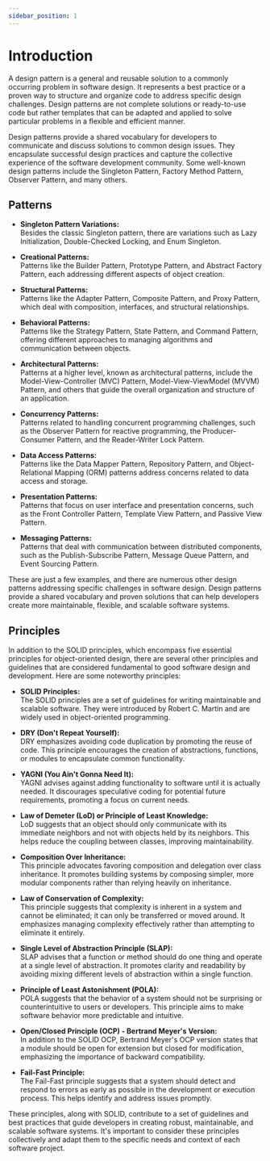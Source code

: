 ```yaml
---
sidebar_position: 1
---
```


# Introduction

A design pattern is a general and reusable solution to a commonly occurring problem in software design.
It represents a best practice or a proven way to structure and organize code to address specific design challenges.
Design patterns are not complete solutions or ready-to-use code but rather templates that can be adapted and applied to solve particular problems in a flexible and efficient manner.

Design patterns provide a shared vocabulary for developers to communicate and discuss solutions to common design issues.
They encapsulate successful design practices and capture the collective experience of the software development community.
Some well-known design patterns include the Singleton Pattern, Factory Method Pattern, Observer Pattern, and many others.

## Patterns

- **Singleton Pattern Variations:**\
  Besides the classic Singleton pattern, there are variations such as Lazy Initialization, Double-Checked Locking, and Enum Singleton.

- **Creational Patterns:**\
  Patterns like the Builder Pattern, Prototype Pattern, and Abstract Factory Pattern, each addressing different aspects of object creation.

- **Structural Patterns:**\
  Patterns like the Adapter Pattern, Composite Pattern, and Proxy Pattern, which deal with composition, interfaces, and structural relationships.

- **Behavioral Patterns:**\
  Patterns like the Strategy Pattern, State Pattern, and Command Pattern, offering different approaches to managing algorithms and communication between objects.

- **Architectural Patterns:**\
  Patterns at a higher level, known as architectural patterns, include the Model-View-Controller (MVC) Pattern, Model-View-ViewModel (MVVM) Pattern, and others that guide the overall organization and structure of an application.

- **Concurrency Patterns:**\
  Patterns related to handling concurrent programming challenges, such as the Observer Pattern for reactive programming, the Producer-Consumer Pattern, and the Reader-Writer Lock Pattern.

- **Data Access Patterns:**\
  Patterns like the Data Mapper Pattern, Repository Pattern, and Object-Relational Mapping (ORM) patterns address concerns related to data access and storage.

- **Presentation Patterns:**\
  Patterns that focus on user interface and presentation concerns, such as the Front Controller Pattern, Template View Pattern, and Passive View Pattern.

- **Messaging Patterns:**\
  Patterns that deal with communication between distributed components, such as the Publish-Subscribe Pattern, Message Queue Pattern, and Event Sourcing Pattern.

These are just a few examples, and there are numerous other design patterns addressing specific challenges in software design.
Design patterns provide a shared vocabulary and proven solutions that can help developers create more maintainable, flexible, and scalable software systems.

## Principles

In addition to the SOLID principles, which encompass five essential principles for object-oriented design, there are several other principles and guidelines that are considered fundamental to good software design and development. Here are some noteworthy principles:

- **SOLID Principles:**\
  The SOLID principles are a set of guidelines for writing maintainable and scalable software. They were introduced by Robert C. Martin and are widely used in object-oriented programming.

- **DRY (Don't Repeat Yourself):**\
  DRY emphasizes avoiding code duplication by promoting the reuse of code. This principle encourages the creation of abstractions, functions, or modules to encapsulate common functionality.

- **YAGNI (You Ain't Gonna Need It):**\
  YAGNI advises against adding functionality to software until it is actually needed. It discourages speculative coding for potential future requirements, promoting a focus on current needs.

- **Law of Demeter (LoD) or Principle of Least Knowledge:**\
  LoD suggests that an object should only communicate with its immediate neighbors and not with objects held by its neighbors. This helps reduce the coupling between classes, improving maintainability.

- **Composition Over Inheritance:**\
  This principle advocates favoring composition and delegation over class inheritance. It promotes building systems by composing simpler, more modular components rather than relying heavily on inheritance.

- **Law of Conservation of Complexity:**\
  This principle suggests that complexity is inherent in a system and cannot be eliminated; it can only be transferred or moved around. It emphasizes managing complexity effectively rather than attempting to eliminate it entirely.

- **Single Level of Abstraction Principle (SLAP):**\
  SLAP advises that a function or method should do one thing and operate at a single level of abstraction. It promotes clarity and readability by avoiding mixing different levels of abstraction within a single function.

- **Principle of Least Astonishment (POLA):**\
  POLA suggests that the behavior of a system should not be surprising or counterintuitive to users or developers. This principle aims to make software behavior more predictable and intuitive.

- **Open/Closed Principle (OCP) - Bertrand Meyer's Version:**\
  In addition to the SOLID OCP, Bertrand Meyer's OCP version states that a module should be open for extension but closed for modification, emphasizing the importance of backward compatibility.

- **Fail-Fast Principle:**\
  The Fail-Fast principle suggests that a system should detect and respond to errors as early as possible in the development or execution process. This helps identify and address issues promptly.

These principles, along with SOLID, contribute to a set of guidelines and best practices that guide developers in creating robust, maintainable, and scalable software systems. It's important to consider these principles collectively and adapt them to the specific needs and context of each software project.
